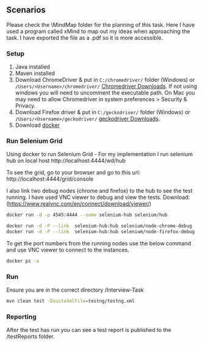 ## Scenarios
Please check the \MindMap folder for the planning of this task. Here I have used a program called xMind to map out my ideas when approaching the task. I have exported the file as a .pdf so it is more accessible. 

### Setup
1. Java installed
2. Maven installed
3. Download ChromeDriver & put in `C:/chromedriver/` folder (Windows) or `/Users/<Username>/chromedriver/` [Chromedriver Downloads](http://chromedriver.chromium.org/downloads). If not using windows you will need to uncomment the executable path. On Mac you may need to allow Chromedriver in system preferences > Security & Privacy.
4. Download Firefox driver & put in `C:/geckodriver/` folder (Windows) or `/Users/<Username>/geckodriver/` [geckodriver Downloads](https://github.com/mozilla/geckodriver/releases?ref=hackernoon.com). 
5. Download [docker](https://docs.docker.com/get-docker/)

### Run Selenium Grid
Using docker to run Selenium Grid - For my implementation I run selenium hub on local host http://localhost:4444/wd/hub 

To see the grid, go to your browser and go to this url: http://localhost:4444/grid/console

I also link two debug nodes (chrome and firefox) to the hub to see the test running. I have used VNC viewer to debug and view the tests. Download: (https://www.realvnc.com/en/connect/download/viewer/)

```sh
docker run -d -p 4545:4444 --name selenium-hub selenium/hub

docker run -d -P --link  selenium-hub:hub selenium/node-chrome-debug
docker run -d -P --link  selenium-hub:hub selenium/node-firefox-debug
```

To get the port numbers from the running nodes use the below command and use VNC viewer to connect to the instances.

```sh
docker ps -a 
```

### Run
Ensure you are in the correct directory /Interview-Task

```sh
mvn clean test -DsuiteXmlFile=testng/testng.xml
```

### Reporting
After the test has run you can see a test report is published to the /testReports folder.
